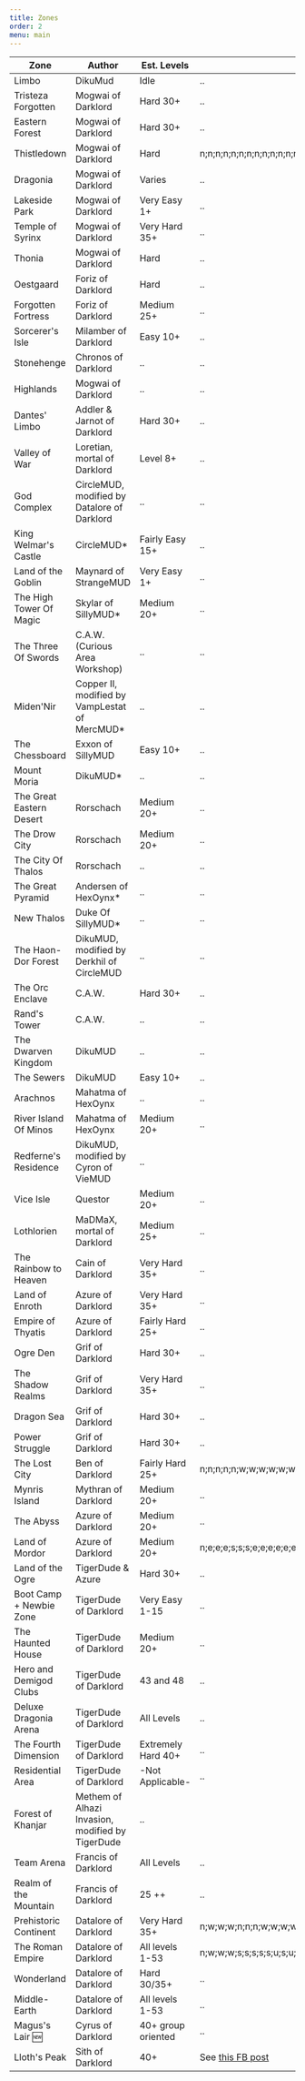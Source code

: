 ```yaml
---
title: Zones
order: 2
menu: main
---
```


| Zone | Author | Est. Levels | Directions |
|------|--------|-------------|------------|
| Limbo | DikuMud | Idle | .. |
| Tristeza Forgotten | Mogwai of Darklord | Hard 30+ | .. |
| Eastern Forest | Mogwai of Darklord | Hard 30+ | .. |
| Thistledown | Mogwai of Darklord | Hard | n;n;n;n;n;n;n;n;n;n;n;n;n;n;w;n;w;w;n;n;e;n;n;n;n;n;n;n;n |
| Dragonia | Mogwai of Darklord | Varies | .. |
| Lakeside Park | Mogwai of Darklord | Very Easy 1+ | .. |
| Temple of Syrinx | Mogwai of Darklord | Very Hard 35+ | .. |
| Thonia | Mogwai of Darklord | Hard | .. |
| Oestgaard | Foriz of Darklord | Hard | .. |
| Forgotten Fortress | Foriz of Darklord | Medium 25+ | .. |
| Sorcerer's Isle | Milamber of Darklord | Easy 10+ | .. |
| Stonehenge | Chronos of Darklord | .. | .. |
| Highlands | Mogwai of Darklord | .. | .. |
| Dantes' Limbo | Addler & Jarnot of Darklord | Hard 30+ | .. |
| Valley of War | Loretian, mortal of Darklord | Level 8+ | .. |
| God Complex | CircleMUD, modified by Datalore of Darklord | .. | .. |
| King Welmar's Castle | CircleMUD*| Fairly Easy 15+ | .. |
| Land of the Goblin | Maynard of StrangeMUD | Very Easy 1+ | .. | .. |
| The High Tower Of Magic | Skylar of SillyMUD* | Medium 20+ | .. |
| The Three Of Swords | C.A.W. (Curious Area Workshop) | .. | .. |
| Miden'Nir | Copper II, modified by VampLestat of MercMUD* | .. | .. |
| The Chessboard | Exxon of SillyMUD | Easy 10+ | .. |
| Mount Moria | DikuMUD* | .. | .. |
| The Great Eastern Desert | Rorschach | Medium 20+ | .. |
| The Drow City | Rorschach | Medium 20+ | .. |
| The City Of Thalos | Rorschach | .. | .. |
| The Great Pyramid | Andersen of HexOynx* | .. | .. |
| New Thalos | Duke Of SillyMUD* | .. | .. |
| The Haon-Dor Forest | DikuMUD, modified by Derkhil of CircleMUD | .. | .. |
| The Orc Enclave | C.A.W. | Hard 30+ | .. |
| Rand's Tower | C.A.W. | .. | .. |
| The Dwarven Kingdom | DikuMUD | .. | .. | .. |
| The Sewers | DikuMUD | Easy 10+ | .. |
| Arachnos | Mahatma of HexOynx | .. | .. |
| River Island Of Minos | Mahatma of HexOynx | Medium 20+ | .. |
| Redferne's Residence | DikuMUD, modified by Cyron of VieMUD | .. |
| Vice Isle | Questor | Medium 20+ | .. |
| Lothlorien | MaDMaX, mortal of Darklord | Medium 25+ | .. |
| The Rainbow to Heaven | Cain of Darklord | Very Hard 35+ | .. |
| Land of Enroth | Azure of Darklord | Very Hard 35+ | .. |
| Empire of Thyatis | Azure of Darklord | Fairly Hard 25+ | .. |
| Ogre Den | Grif of Darklord | Hard 30+ | .. |
| The Shadow Realms | Grif of Darklord | Very Hard 35+ | .. |
| Dragon Sea | Grif of Darklord | Hard 30+ | .. |
| Power Struggle | Grif of Darklord | Hard 30+ | .. |
| The Lost City | Ben of Darklord | Fairly Hard 25+ | n;n;n;n;n;w;w;w;w;w;w;w;w;w;n;n;w;n;w;n;n;n;u;n;w;w;n |
| Mynris Island | Mythran of Darklord | Medium 20+ | .. |
| The Abyss | Azure of Darklord | Medium 20+ | .. |
| Land of Mordor | Azure of Darklord | Medium 20+ | n;e;e;e;s;s;s;e;e;e;e;e;e;e;n;n;e;e;e;e;e;e;n;n;n;n;e;e;e;e;s;e;s;e;s;e;s;e;s;e;s;e;e;e;u;e;s;s;s;s;s;s;s |
| Land of the Ogre | TigerDude & Azure | Hard 30+ | .. |
| Boot Camp + Newbie Zone | TigerDude of Darklord | Very Easy 1-15 | .. |
| The Haunted House | TigerDude of Darklord | Medium 20+ | .. |
| Hero and Demigod Clubs | TigerDude of Darklord | 43 and 48 | .. |
| Deluxe Dragonia Arena | TigerDude of Darklord | All Levels | .. |
| The Fourth Dimension | TigerDude of Darklord | Extremely Hard 40+ | .. |
| Residential Area | TigerDude of Darklord | -Not Applicable- | .. |
| Forest of Khanjar | Methem of Alhazi Invasion, modified by TigerDude | .. |
| Team Arena | Francis of Darklord | All Levels | .. |
| Realm of the Mountain | Francis of Darklord | 25 ++ | .. |
| Prehistoric Continent | Datalore of Darklord | Very Hard 35+ | n;w;w;w;n;n;n;w;w;w;w;w;w;w;w;w;w;w;w;w;s;w;w;s;s;w;s;w;w;w;n;w;n;n;n;e;e;n;n;n;n |
| The Roman Empire | Datalore of Darklord | All levels 1-53 | n;w;w;w;s;s;s;s;s;u;s;u;s;d;s;d;s |
| Wonderland | Datalore of Darklord | Hard 30/35+ | .. |
| Middle-Earth | Datalore of Darklord | All levels 1-53 | .. |
| Magus's Lair :new: | Cyrus of Darklord | 40+ group oriented | .. |
| Lloth's Peak | Sith of Darklord | 40+ | See [this FB post](https://www.facebook.com/groups/1971833113088195/1976306945974145/) |
